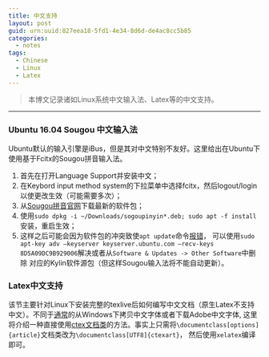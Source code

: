 ```yaml
---
title: 中文支持
layout: post
guid: urn:uuid:827eea18-5fd1-4e34-8d6d-de4ac8cc5b85
categories:
  - notes
tags:
  - Chinese
  - Linux
  - Latex
---
```



> 本博文记录诸如Linux系统中文输入法、Latex等的中文支持。


---

### Ubuntu 16.04 Sougou 中文输入法
Ubuntu默认的输入引擎是iBus，但是其对中文特别不友好。这里给出在Ubuntu下使用基于Fcitx的Sougou拼音输入法。

1. 首先在打开Language Support并安装中文；
2. 在Keybord input method system的下拉菜单中选择fcitx，然后logout/login以使更改生效（可能需要多次）；
3. 从[Sougou拼音官网](http://pinyin.sogou.com/linux/?r=pinyin)下载最新的软件包；
4. 使用`sudo dpkg -i ~/Downloads/sogoupinyin*.deb; sudo apt -f install`安装，重启生效；
5. 这样之后可能会因为软件包的冲突致使`apt update`命令[报错](http://ubuntuhandbook.org/index.php/2016/07/2-best-chinese-pinyin-im-ubuntu-16-04/)，
可以使用`sudo apt-key adv –keyserver keyserver.ubuntu.com –recv-keys 8D5A09DC9B929006`解决或者从`Software & Updates -> Other Software`中删除
对应的Kylin软件源包（但这样Sougou输入法将不能自动更新）。


### Latex中文支持
该节主要针对Linux下安装完整的texlive后如何编写中文文档（原生Latex不支持中文）。不同于[通常](https://th0.me/1681.html)的从Windows下拷贝中文字体或者下载Adobe中文字体,
这里将介绍一种直接使用[ctex文档类](https://www.kancloud.cn/thinkphp/latex/41810)的方法。事实上只需将`\documentclass[options]{article}`文档类改为`\documentclass[UTF8]{ctexart}`，
然后使用`xelatex`编译即可。
